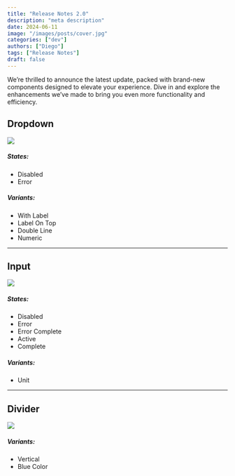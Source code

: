 ```yaml
---
title: "Release Notes 2.0"
description: "meta description"
date: 2024-06-11
image: "/images/posts/cover.jpg"
categories: ["dev"]
authors: ["Diego"]
tags: ["Release Notes"]
draft: false
---
```


We’re thrilled to announce the latest update, packed with brand-new components designed to elevate your experience. Dive in and explore the enhancements we’ve made to bring you even more functionality and efficiency.

## Dropdown

![](./images/posts/dropdown.jpg)

<div className='flex'>
  <div className='flex-1'>
    <h5>States:</h5>
    <ul>
      <li>Disabled</li>
      <li>Error</li>
    </ul>
  </div>
  <div className='flex-1'>
    <h5>Variants:</h5>
    <ul>
      <li>With Label</li>
      <li>Label On Top</li>
      <li>Double Line</li>
      <li>Numeric</li>
    </ul>
  </div>
</div>

---

## Input

![](./images/posts/input.jpg)

<div className='flex'>
  <div className='flex-1'>
    <h5>States:</h5>
    <ul>
      <li>Disabled</li>
      <li>Error</li>
      <li>Error Complete</li>
      <li>Active</li>
      <li>Complete</li>
    </ul>
  </div>
  <div className='flex-1'>
    <h5>Variants:</h5>
    <ul>
      <li>Unit</li>
    </ul>
  </div>
</div>

---

## Divider 

![](./images/posts/divider.jpg)

<div className='flex'>
  <div className='flex-1'>
    <h5>Variants:</h5>
    <ul>
      <li>Vertical</li>
      <li>Blue Color</li>
    </ul>
  </div>
</div>
